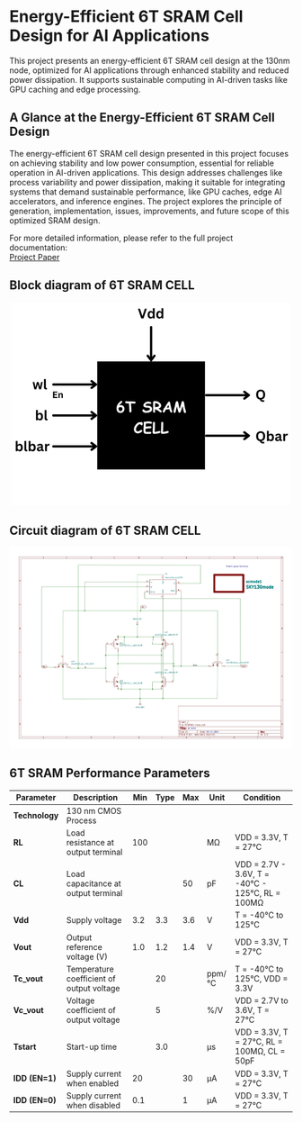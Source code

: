 # Energy-Efficient 6T SRAM Cell Design for AI Applications

This project presents an energy-efficient 6T SRAM cell design at the 130nm node, optimized for AI applications through enhanced stability and reduced power dissipation. It supports sustainable computing in AI-driven tasks like GPU caching and edge processing.

## A Glance at the Energy-Efficient 6T SRAM Cell Design

The energy-efficient 6T SRAM cell design presented in this project focuses on achieving stability and low power consumption, essential for reliable operation in AI-driven applications. This design addresses challenges like process variability and power dissipation, making it suitable for integrating systems that demand sustainable performance, like GPU caches, edge AI accelerators, and inference engines. The project explores the principle of generation, implementation, issues, improvements, and future scope of this optimized SRAM design.

For more detailed information, please refer to the full project documentation:  
[Project Paper](./Documentation/VSDHACKATHON_Preethigrace.pdf)

## Block diagram of 6T SRAM CELL

<div align="center">
  <img src="https://github.com/Preethigrace-7/6TSRAM/blob/main/Images/BLOCK%20DIAGRAM.png" alt="Project Screenshot">
</div>

## Circuit diagram of 6T SRAM CELL

<div align="center">
  <img src="https://github.com/Preethigrace-7/6TSRAM/blob/main/Images/Schematic_page-0001.jpg" alt="Circuit Diagram">
</div>

## 6T SRAM Performance Parameters

| **Parameter**              | **Description**                                               | **Min**  | **Type** | **Max**  | **Unit** | **Condition**                                                        |
|----------------------------|---------------------------------------------------------------|---------|----------|---------|----------|----------------------------------------------------------------------|
| **Technology**              | 130 nm CMOS Process                                           |         |          |         |          |                                                                      |
| **RL**                      | Load resistance at output terminal                            | 100     |          |         | MΩ       | VDD = 3.3V, T = 27°C                                                 |
| **CL**                      | Load capacitance at output terminal                           |         |          | 50      | pF       | VDD = 2.7V - 3.6V, T = -40°C - 125°C, RL = 100MΩ                       |
| **Vdd**                     | Supply voltage                                                | 3.2     | 3.3      | 3.6     | V        | T = -40°C to 125°C                                                    |
| **Vout**                    | Output reference voltage (V)                                  | 1.0     | 1.2      | 1.4     | V        | VDD = 3.3V, T = 27°C                                                  |
| **Tc_vout**                 | Temperature coefficient of output voltage                     |         | 20       |         | ppm/°C   | T = -40°C to 125°C, VDD = 3.3V                                        |
| **Vc_vout**                 | Voltage coefficient of output voltage                         |         | 5        |         | %/V      | VDD = 2.7V to 3.6V, T = 27°C                                          |
| **Tstart**                  | Start-up time                                                 |         | 3.0      |         | μs       | VDD = 3.3V, T = 27°C, RL = 100MΩ, CL = 50pF                            |
| **IDD (EN=1)**              | Supply current when enabled                                   | 20      |          | 30      | μA       | VDD = 3.3V, T = 27°C                                                  |
| **IDD (EN=0)**              | Supply current when disabled                                  | 0.1     |          | 1       | μA       | VDD = 3.3V, T = 27°C                                                  |



